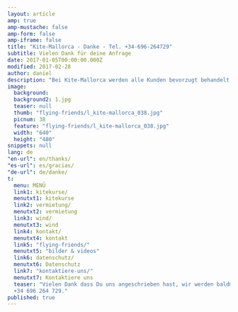 ```yaml
---
layout: article
amp: true
amp-mustache: false
amp-form: false
amp-iframe: false
title: "Kite-Mallorca - Danke - Tel. +34-696-264729"
subtitle: Vielen Dank für deine Anfrage
date: 2017-01-05T00:00:00.000Z
modified: 2017-02-28
author: daniel
description: "Bei Kite-Mallorca werden alle Kunden bevorzugt behandelt. Dein Anliegen wird so schnell wie möglich erledigt"
image: 
  background:
  background2: 1.jpg
  teaser: null
  thumb: "flying-friends/l_kite-mallorca_038.jpg"
  picnum: 38
  feature: "flying-friends/l_kite-mallorca_038.jpg"
  width: "640"
  height: "480"     
snippets: null
lang: de
"en-url": en/thanks/
"es-url": es/gracias/
"de-url": de/danke/
t: 
  menu: MENÜ
  link1: kitekurse/
  menutxt1: kitekurse
  link2: vermietung/
  menutxt2: vermietung
  link3: wind/
  menutxt3: wind
  link4: kontakt/
  menutxt4: kontakt
  link5: "flying-friends/"
  menutxt5: "bilder & videos"
  link6: datenschutz/
  menutxt6: Datenschutz
  link7: "kontaktiere-uns/"
  menutxt7: Kontaktiere uns
  teaser: "Vielen Dank dass Du uns angeschrieben hast, wir werden baldmöglichst antworten. Du kannst uns auch gerne anrufen:  
  +34 696 264 729."
published: true
---
```


